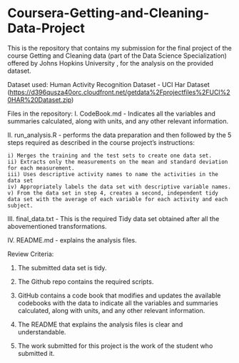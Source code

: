 # Coursera-Getting-and-Cleaning-Data-Project
This is the repository that contains my submission for the final project of the course Getting and Cleaning data (part of the Data Science Specialization) offered by Johns Hopkins University
, for the analysis on the provided dataset.

Dataset used:
Human Activity Recognition Dataset - UCI Har Dataset (https://d396qusza40orc.cloudfront.net/getdata%2Fprojectfiles%2FUCI%20HAR%20Dataset.zip)

Files in the repository:
I. CodeBook.md - Indicates all the variables and summaries calculated, along with units, and any other relevant information.

II. run_analysis.R - performs the data preparation and then followed by the 5 steps required as described in the course project’s instructions:

	i) Merges the training and the test sets to create one data set.
	ii) Extracts only the measurements on the mean and standard deviation for each measurement.
	iii) Uses descriptive activity names to name the activities in the data set
	iv) Appropriately labels the data set with descriptive variable names.
	v) From the data set in step 4, creates a second, independent tidy data set with the average of each variable for each activity and each subject.
	
III. final_data.txt - This is the required Tidy data set obtained after all the abovementioned transformations.

IV. README.md - explains the analysis files.

Review Criteria:
  1. The submitted data set is tidy. 

  2. The Github repo contains the required scripts.

  3. GitHub contains a code book that modifies and updates the available codebooks with the data to indicate all the variables and summaries calculated, along with units, and any other relevant information.

  4. The README that explains the analysis files is clear and understandable.

  5. The work submitted for this project is the work of the student who submitted it.
